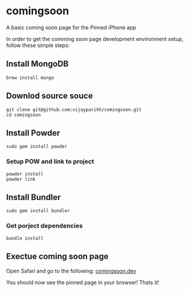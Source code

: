 comingsoon
==========

A basic coming soon page for the Pinned iPhone app

In order to get the comming soon page development environment setup, follow these simple steps:

## Install MongoDB
	brew install mongo

## Downlod source souce
	git clone git@github.com:vijayparikh/comingsoon.git
	cd comingsoon

## Install Powder
	sudo gem install powder
### Setup POW and link to project
	powder install
	powder link

## Install Bundler
	sudo gem install bundler
### Get porject dependencies
	bundle install 

## Exectue coming soon page
Open Safari and go to the following: [comingsoon.dev](http://comingsoon.dev)

You should now see the pinned page in your browser! Thats it!

